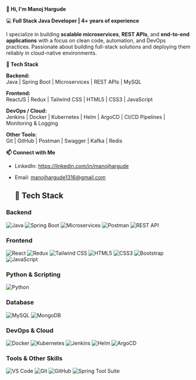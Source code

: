 **👋 Hi, I'm Manoj Hargude**

💻 **Full Stack Java Developer | 4+ years of experience**

I specialize in building **scalable microservices**, **REST APIs**, and **end-to-end applications** with a focus on clean code, automation, and DevOps practices. Passionate about building full-stack solutions and deploying them reliably in cloud-native environments.

**🌟 Tech Stack**

**Backend:**  
Java | Spring Boot | Microservices | REST APIs | MySQL  

**Frontend:**  
ReactJS | Redux | Tailwind CSS | HTML5 | CSS3 | JavaScript  

**DevOps / Cloud:**  
Jenkins | Docker | Kubernetes | Helm | ArgoCD | CI/CD Pipelines | Monitoring & Logging  

**Other Tools:**  
Git | GitHub | Postman | Swagger | Kafka | Redis

**📫 Connect with Me**
- LinkedIn: https://linkedin.com/in/manojhargude 
- Email: manojhargude1316@gmail.com

  ## 🌟 Tech Stack

### Backend
![Java](https://img.shields.io/badge/Java-ED8B00?style=flat&logo=java&logoColor=white)
![Spring Boot](https://img.shields.io/badge/Spring%20Boot-6DB33F?style=flat&logo=spring&logoColor=white)
![Microservices](https://img.shields.io/badge/Microservices-0052CC?style=flat&logo=microdot)
![Postman](https://img.shields.io/badge/Postman-FF6C37?style=flat&logo=postman&logoColor=white)
![REST API](https://img.shields.io/badge/REST%20API-FF6C37?style=flat&logo=rest&logoColor=white)

### Frontend
![React](https://img.shields.io/badge/React-61DAFB?style=flat&logo=react&logoColor=black)
![Redux](https://img.shields.io/badge/Redux-764ABC?style=flat&logo=redux&logoColor=white)
![Tailwind CSS](https://img.shields.io/badge/Tailwind%20CSS-38B2AC?style=flat&logo=tailwind-css&logoColor=white)
![HTML5](https://img.shields.io/badge/HTML5-E34F26?style=flat&logo=html5&logoColor=white)
![CSS3](https://img.shields.io/badge/CSS3-1572B6?style=flat&logo=css3&logoColor=white)
![Bootstrap](https://img.shields.io/badge/Bootstrap-7952B3?style=flat&logo=bootstrap&logoColor=white)
![JavaScript](https://img.shields.io/badge/JavaScript-F7DF1E?style=flat&logo=javascript&logoColor=black)

### Python & Scripting
![Python](https://img.shields.io/badge/Python-3776AB?style=flat&logo=python&logoColor=white)

### Database
![MySQL](https://img.shields.io/badge/MySQL-4479A1?style=flat&logo=mysql&logoColor=white)
![MongoDB](https://img.shields.io/badge/MongoDB-47A248?style=flat&logo=mongodb&logoColor=white)

### DevOps & Cloud
![Docker](https://img.shields.io/badge/Docker-2496ED?style=flat&logo=docker&logoColor=white)
![Kubernetes](https://img.shields.io/badge/Kubernetes-326CE5?style=flat&logo=kubernetes&logoColor=white)
![Jenkins](https://img.shields.io/badge/Jenkins-D24939?style=flat&logo=jenkins&logoColor=white)
![Helm](https://img.shields.io/badge/Helm-0F0F0F?style=flat&logo=helm&logoColor=white)
![ArgoCD](https://img.shields.io/badge/ArgoCD-221E33?style=flat&logo=argocd&logoColor=white)

### Tools & Other Skills
![VS Code](https://img.shields.io/badge/VS%20Code-007ACC?style=flat&logo=visual-studio-code&logoColor=white)
![Git](https://img.shields.io/badge/Git-F05032?style=flat&logo=git&logoColor=white)
![GitHub](https://img.shields.io/badge/GitHub-181717?style=flat&logo=github&logoColor=white)
![Spring Tool Suite](https://img.shields.io/badge/Spring%20Tool%20Suite-6DB33F?style=flat&logo=spring&logoColor=white)
